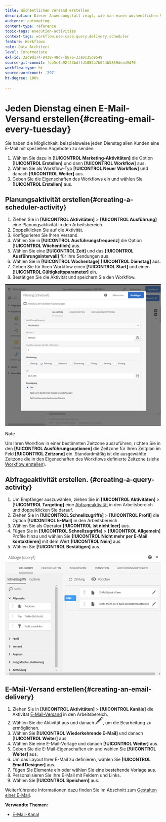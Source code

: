 ```yaml
---
title: Wöchentlichen Versand erstellen
description: Dieser Anwendungsfall zeigt, wie man einen wöchentlichen Versand erstellt.
audience: automating
content-type: reference
topic-tags: execution-activities
context-tags: workflow,use-case,query,delivery,scheduler
feature: Workflows
role: Data Architect
level: Intermediate
exl-id: 32d9d174-8438-48d7-b876-33a0c35d9549
source-git-commit: fcb5c4a92f23bdffd1082b7b044b5859dead9d70
workflow-type: ht
source-wordcount: '297'
ht-degree: 100%

---
```


# Jeden Dienstag einen E-Mail-Versand erstellen{#creating-email-every-tuesday}

Sie haben die Möglichkeit, beispielsweise jeden Dienstag allen Kunden eine E-Mail mit speziellen Angeboten zu senden.

1. Wählen Sie dazu in **[!UICONTROL Marketing-Aktivitäten]** die Option **[!UICONTROL Erstellen]** und dann **[!UICONTROL Workflow]** aus.
1. Wählen Sie als Workflow-Typ **[!UICONTROL Neuer Workflow]** und danach **[!UICONTROL Weiter]** aus.
1. Geben Sie die Eigenschaften des Workflows ein und wählen Sie **[!UICONTROL Erstellen]** aus.

## Planungsaktivität erstellen{#creating-a-scheduler-activity}

1. Ziehen Sie in **[!UICONTROL Aktivitäten]** > **[!UICONTROL Ausführung]** eine [](../../automating/using/scheduler.md)Planungsaktivität in den Arbeitsbereich.
1. Doppelklicken Sie auf die Aktivität.
1. Konfigurieren Sie Ihren Versand.
1. Wählen Sie in **[!UICONTROL Ausführungsfrequenz]** die Option **[!UICONTROL Wöchentlich]** aus.
1. Wählen Sie eine **[!UICONTROL Zeit]** und das **[!UICONTROL Ausführungsintervall]** für Ihre Sendungen aus.
1. Wählen Sie in **[!UICONTROL Wochentage]** **[!UICONTROL Dienstag]** aus.
1. Geben Sie für Ihren Workflow einen **[!UICONTROL Start]** und einen **[!UICONTROL Gültigkeitsparameter]** ein.
1. Bestätigen Sie die Aktivität und speichern Sie den Workflow.

![](assets/scheduler_properties.png)

>[!NOTE]
>
>Um Ihren Workflow in einer bestimmten Zeitzone auszuführen, richten Sie in den **[!UICONTROL Ausführungsoptionen]** die Zeitzone für Ihren Zeitplan im Feld **[!UICONTROL Zeitzone]** ein. Standardmäßig ist die ausgewählte Zeitzone die in den Eigenschaften des Workflows definierte Zeitzone (siehe [Workflow erstellen](../../automating/using/building-a-workflow.md)).

## Abfrageaktivität erstellen. {#creating-a-query-activity}

1. Um Empfänger auszuwählen, ziehen Sie in **[!UICONTROL Aktivitäten]** > **[!UICONTROL Targeting]** eine [Abfrageaktivität](../../automating/using/query.md) in den Arbeitsbereich und doppelklicken Sie darauf.
1. Ziehen Sie in **[!UICONTROL Schnellzugriffe]** > **[!UICONTROL Profil]** die Option **[!UICONTROL E-Mail]** in den Arbeitsbereich.
1. Wählen Sie als Operator **[!UICONTROL Ist nicht leer]** aus.
1. Fügen Sie in **[!UICONTROL Schnellzugriffe]** > **[!UICONTROL Allgemein]** Profile hinzu und wählen Sie **[!UICONTROL Nicht mehr per E-Mail kontaktieren]** mit dem Wert **[!UICONTROL Nein]** aus.
1. Wählen Sie **[!UICONTROL Bestätigen]** aus.

![](assets/wf-complement-query.png)

## E-Mail-Versand erstellen{#creating-an-email-delivery}

1. Ziehen Sie in **[!UICONTROL Aktivitäten]** > **[!UICONTROL Kanäle]** die Aktivität [E-Mail-Versand](../../automating/using/email-delivery.md) in den Arbeitsbereich.
1. Wählen Sie die Aktivität aus und danach ![](assets/edit_darkgrey-24px.png), um die Bearbeitung zu ermöglichen.
1. Wählen Sie **[!UICONTROL Wiederkehrende E-Mail]** und danach **[!UICONTROL Weiter]** aus.
1. Wählen Sie eine E-Mail-Vorlage und danach **[!UICONTROL Weiter]** aus.
1. Geben Sie die E-Mail-Eigenschaften ein und wählen Sie **[!UICONTROL Weiter]** aus.
1. Um das Layout Ihrer E-Mail zu definieren, wählen Sie **[!UICONTROL Email Designer]** aus.
1. Fügen Sie Elemente ein oder wählen Sie eine bestehende Vorlage aus.
1. Personalisieren Sie Ihre E-Mail mit Feldern und Links.
1. Wählen Sie **[!UICONTROL Speichern]** aus.

Weiterführende Informationen dazu finden Sie im Abschnitt zum [Gestalten einer E-Mail](../../designing/using/designing-from-scratch.md#designing-an-email-content-from-scratch).

**Verwandte Themen:**

* [E-Mail-Kanal](../../channels/using/creating-an-email.md)
